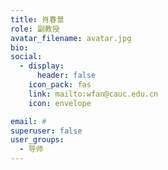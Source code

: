```yaml
---
title: 肖春景
role: 副教授
avatar_filename: avatar.jpg
bio: 
social:
  - display:
      header: false
    icon_pack: fas
    link: mailto:wfan@cauc.edu.cn
    icon: envelope

email: #
superuser: false
user_groups:
  - 导师
---
```

